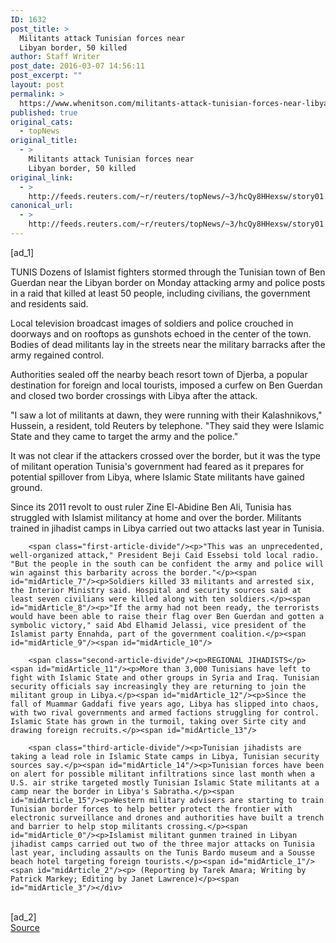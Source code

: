 ```yaml
---
ID: 1632
post_title: >
  Militants attack Tunisian forces near
  Libyan border, 50 killed
author: Staff Writer
post_date: 2016-03-07 14:56:11
post_excerpt: ""
layout: post
permalink: >
  https://www.whenitson.com/militants-attack-tunisian-forces-near-libyan-border-50-killed/
published: true
original_cats:
  - topNews
original_title:
  - >
    Militants attack Tunisian forces near
    Libyan border, 50 killed
original_link:
  - >
    http://feeds.reuters.com/~r/reuters/topNews/~3/hcQy8HHexsw/story01.htm
canonical_url:
  - >
    http://feeds.reuters.com/~r/reuters/topNews/~3/hcQy8HHexsw/story01.htm
---
```

 [ad_1]
<br><div id="articleText">
<span id="midArticle_start"/>

<span id="midArticle_0"/><span class="focusParagraph" readability="6"><p><span class="articleLocation">TUNIS</span> Dozens of Islamist fighters stormed through the Tunisian town of Ben Guerdan near the Libyan border on Monday attacking army and police posts in a raid that killed at least 50 people, including civilians, the government and residents said.</p></span><span id="midArticle_1"/><p>Local television broadcast images of soldiers and police crouched in doorways and on rooftops as gunshots echoed in the center of the town. Bodies of dead militants lay in the streets near the military barracks after the army regained control.</p><span id="midArticle_2"/><p>Authorities sealed off the nearby beach resort town of Djerba, a popular destination for foreign and local tourists, imposed a curfew on Ben Guerdan and closed two border crossings with Libya after the attack.</p><span id="midArticle_3"/><p>"I saw a lot of militants at dawn, they were running with their Kalashnikovs," Hussein, a resident, told Reuters by telephone. "They said they were Islamic State and they came to target the army and the police."</p><span id="midArticle_4"/><p>It was not clear if the attackers crossed over the border, but it was the type of militant operation Tunisia's government had feared as it prepares for potential spillover from Libya, where Islamic State militants have gained ground.</p><span id="midArticle_5"/><p>Since its 2011 revolt to oust ruler Zine El-Abidine Ben Ali, Tunisia has struggled with Islamist militancy at home and over the border. Militants trained in jihadist camps in Libya carried out two attacks last year in Tunisia.</p><span id="midArticle_6"/>
        
        <span class="first-article-divide"/><p>"This was an unprecedented, well-organized attack," President Beji Caid Essebsi told local radio. "But the people in the south can be confident the army and police will win against this barbarity across the border."</p><span id="midArticle_7"/><p>Soldiers killed 33 militants and arrested six, the Interior Ministry said. Hospital and security sources said at least seven civilians were killed along with ten soldiers.</p><span id="midArticle_8"/><p>"If the army had not been ready, the terrorists would have been able to raise their flag over Ben Guerdan and gotten a symbolic victory," said Abd Elhamid Jelassi, vice president of the Islamist party Ennahda, part of the government coalition.</p><span id="midArticle_9"/><span id="midArticle_10"/>
        
        <span class="second-article-divide"/><p>REGIONAL JIHADISTS</p><span id="midArticle_11"/><p>More than 3,000 Tunisians have left to fight with Islamic State and other groups in Syria and Iraq. Tunisian security officials say increasingly they are returning to join the militant group in Libya.</p><span id="midArticle_12"/><p>Since the fall of Muammar Gaddafi five years ago, Libya has slipped into chaos, with two rival governments and armed factions struggling for control. Islamic State has grown in the turmoil, taking over Sirte city and drawing foreign recruits.</p><span id="midArticle_13"/>
        
        <span class="third-article-divide"/><p>Tunisian jihadists are taking a lead role in Islamic State camps in Libya, Tunisian security sources say.</p><span id="midArticle_14"/><p>Tunisian forces have been on alert for possible militant infiltrations since last month when a U.S. air strike targeted mostly Tunisian Islamic State militants at a camp near the border in Libya's Sabratha.</p><span id="midArticle_15"/><p>Western military advisers are starting to train Tunisian border forces to help better protect the frontier with electronic surveillance and drones and authorities have built a trench and barrier to help stop militants crossing.</p><span id="midArticle_0"/><p>Islamist militant gunmen trained in Libyan jihadist camps carried out two of the three major attacks on Tunisia last year, including assaults on the Tunis Bardo museum and a Sousse beach hotel targeting foreign tourists.</p><span id="midArticle_1"/><span id="midArticle_2"/><p> (Reporting by Tarek Amara; Writing by Patrick Markey; Editing by Janet Lawrence)</p><span id="midArticle_3"/></div>
<br>[ad_2]
<br><a href="http://feeds.reuters.com/~r/reuters/topNews/~3/hcQy8HHexsw/story01.htm">Source </a>